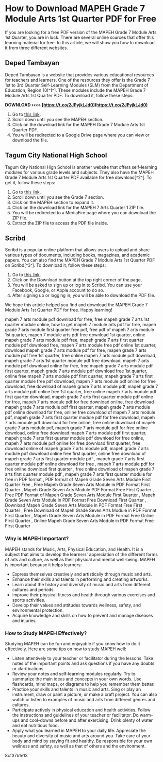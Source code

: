 # How to Download MAPEH Grade 7 Module Arts 1st Quarter PDF for Free
 
If you are looking for a free PDF version of the MAPEH Grade 7 Module Arts 1st Quarter, you are in luck. There are several online sources that offer this learning material for free. In this article, we will show you how to download it from three different websites.
 
## Deped Tambayan
 
Deped Tambayan is a website that provides various educational resources for teachers and learners. One of the resources they offer is the Grade 7 - 1st to 3rd Quarter Self-Learning Modules (SLM) from the Department of Education, Region 10[^1^]. These modules include the MAPEH Grade 7 Module Arts 1st Quarter PDF. To download it, follow these steps:
 
**DOWNLOAD ››››› [https://t.co/2JPyjkLJd0](https://t.co/2JPyjkLJd0)**


 
1. Go to [this link](https://www.depedtambayanph.net/2021/02/grade-7-1st-to-3rd-quarter-self.html).
2. Scroll down until you see the MAPEH section.
3. Click on the download link for the MAPEH Grade 7 Module Arts 1st Quarter PDF.
4. You will be redirected to a Google Drive page where you can view or download the file.

## Tagum City National High School
 
Tagum City National High School is another website that offers self-learning modules for various grade levels and subjects. They also have the MAPEH Grade 7 Module Arts 1st Quarter PDF available for free download[^2^]. To get it, follow these steps:

1. Go to [this link](https://tagumcitynhs.ph/main/?page_id=274).
2. Scroll down until you see the Grade 7 section.
3. Click on the MAPEH section to expand it.
4. Click on the download link for the MAPEH 7 Arts Quarter 1 ZIP file.
5. You will be redirected to a MediaFire page where you can download the ZIP file.
6. Extract the ZIP file to access the PDF file inside.

## Scribd
 
Scribd is a popular online platform that allows users to upload and share various types of documents, including books, magazines, and academic papers. You can also find the MAPEH Grade 7 Module Arts 1st Quarter PDF on Scribd[^3^]. To download it, follow these steps:

1. Go to [this link](https://www.scribd.com/document/517518538/MAPEH-7-WORKSHEETS-1ST-QUARTER).
2. Click on the Download button at the top right corner of the page.
3. You will be asked to sign up or log in to Scribd. You can use your Facebook, Google, or Apple account to do so.
4. After signing up or logging in, you will be able to download the PDF file.

We hope this article helped you find and download the MAPEH Grade 7 Module Arts 1st Quarter PDF for free. Happy learning!
 
mapeh 7 arts module pdf download for free,  free mapeh grade 7 arts 1st quarter module online,  how to get mapeh 7 module arts pdf for free,  mapeh grade 7 arts module first quarter free pdf,  free pdf of mapeh 7 arts module 1st quarter,  mapeh 7 module arts pdf free download 1st quarter,  online mapeh grade 7 arts module pdf free,  mapeh grade 7 arts first quarter module pdf download free,  mapeh 7 arts module free pdf online 1st quarter,  download mapeh grade 7 arts module pdf for free,  mapeh grade 7 arts module pdf free 1st quarter,  free online mapeh 7 arts module pdf download,  mapeh grade 7 arts 1st quarter module pdf free download,  mapeh 7 arts module pdf download online for free,  free mapeh grade 7 arts module pdf first quarter,  mapeh grade 7 arts module pdf download free 1st quarter,  online free mapeh 7 arts module pdf first quarter,  mapeh grade 7 arts first quarter module free pdf download,  mapeh 7 arts module pdf online for free download,  free download of mapeh grade 7 arts module pdf,  mapeh grade 7 arts module pdf online free 1st quarter,  free online mapeh 7 arts module pdf first quarter download,  mapeh grade 7 arts first quarter module pdf online for free,  mapeh 7 arts module pdf for free download online,  free download mapeh grade 7 arts module pdf first quarter,  mapeh grade 7 arts module pdf online download for free,  online free download of mapeh 7 arts module pdf,  mapeh grade 7 arts first quarter module pdf for free download,  mapeh 7 arts module pdf download for free online,  free online download of mapeh grade 7 arts module pdf,  mapeh grade 7 arts module pdf for free online download,  online free download mapeh 7 arts module pdf first quarter,  mapeh grade 7 arts first quarter module pdf download for free online,  mapeh 7 arts module pdf online for free download first quarter,  free download online of mapeh grade 7 arts module pdf,  mapeh grade 7 arts module pdf download online free first quarter,  online free download of mapeh grade 7 arts first quarter module pdf ,  mapeh grade 7 arts first quarter module pdf online download for free ,  mapeh 7 arts module pdf for free online download first quarter ,  free online download of mapeh grade 7 arts first quarter module pdf ,  mapeh grade 7 arts first quarter module for free in PDF format ,  PDF format of Mapeh Grade Seven Arts Module First Quarter Free ,  Free Mapeh Grade Seven Arts Module in PDF Format First Quarter ,  Mapeh Grade Seven Arts Module PDF Format Free First Quarter ,  Free PDF Format of Mapeh Grade Seven Arts Module First Quarter ,  Mapeh Grade Seven Arts Module in PDF Format Free Download First Quarter ,  Download Mapeh Grade Seven Arts Module in PDF Format Free First Quarter ,  Free Download of Mapeh Grade Seven Arts Module in PDF Format First Quarter ,  Mapeh Grade Seven Arts Module in PDF Format Free Online First Quarter ,  Online Mapeh Grade Seven Arts Module in PDF Format Free First Quarter

### Why is MAPEH Important?
 
MAPEH stands for Music, Arts, Physical Education, and Health. It is a subject that aims to develop the learners' appreciation of the different forms of arts and culture, as well as their physical and mental well-being. MAPEH is important because it helps learners:

- Express themselves creatively and artistically through music and arts.
- Enhance their skills and talents in performing and creating artworks.
- Learn about the history and diversity of music and arts from different cultures and periods.
- Improve their physical fitness and health through various exercises and sports activities.
- Develop their values and attitudes towards wellness, safety, and environmental protection.
- Acquire knowledge and skills on how to prevent and manage diseases and injuries.

### How to Study MAPEH Effectively?
 
Studying MAPEH can be fun and enjoyable if you know how to do it effectively. Here are some tips on how to study MAPEH well:

- Listen attentively to your teacher or facilitator during the lessons. Take notes of the important points and ask questions if you have any doubts or clarifications.
- Review your notes and self-learning modules regularly. Try to summarize the main ideas and concepts in your own words. Use flashcards, mind maps, or diagrams to help you remember them better.
- Practice your skills and talents in music and arts. Sing or play an instrument, draw or paint a picture, or make a craft project. You can also watch or listen to examples of music and arts from different genres and cultures.
- Participate actively in physical education and health activities. Follow the instructions and guidelines of your teacher or facilitator. Do warm-ups and cool-downs before and after exercising. Drink plenty of water and eat nutritious food.
- Apply what you learned in MAPEH to your daily life. Appreciate the beauty and diversity of music and arts around you. Take care of your body and mind by staying fit and healthy. Be responsible for your own wellness and safety, as well as that of others and the environment.

 8cf37b1e13
 
